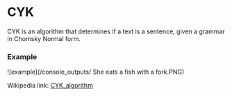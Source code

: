 # CYK
CYK is an algorithm that determines if a text is a sentence, given a grammar in Chomsky Normal form.

### Example

![example](/console_outputs/ 	She eats a fish with a fork.PNG)

Wikipedia link: [CYK_algorithm](https://en.wikipedia.org/wiki/CYK_algorithm)
